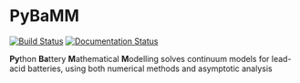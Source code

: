# PyBaMM

[![Build Status](https://travis-ci.org/tinosulzer/PyBaMM.svg?branch=master)](https://travis-ci.org/tinosulzer/PyBaMM)
[![Documentation Status](https://readthedocs.org/projects/pybamm/badge/?version=latest)](https://pybamm.readthedocs.io/en/latest/?badge=latest)

**Py**thon **Ba**ttery **M**athematical **M**odelling solves continuum models for lead-acid batteries, using both numerical methods and asymptotic analysis
